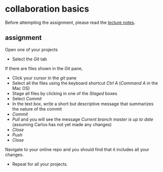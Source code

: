 
# collaboration basics

Before attempting the assignment, please read the [lecture
notes](cm5005_how-to-collab.md).

## assignment

Open one of your projects

  - Select the *Git* tab

If there are files shown in the Git pane,

  - Click your cursor in the *git* pane
  - Select all the files using the keyboard shortcut *Ctrl A* (*Command
    A* in the Mac OS)
  - Stage all files by clicking in one of the *Staged* boxes
  - Select *Commit*
  - In the text box, write a short but descriptive message that
    summarizes the nature of the commit
  - *Commit*
  - *Pull* and you will see the message *Current branch master is up to
    date* (assuming Carlos has not yet made any changes)
  - *Close*
  - *Push*
  - *Close*

Navigate to your online repo and you should find that it includes all
your changes.

  - Repeat for all your projects.
